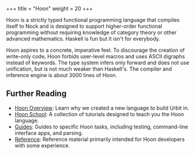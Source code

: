 +++
title = "Hoon"
weight = 20
+++

Hoon is a strictly typed functional programming language that compiles itself
to Nock and is designed to support higher-order functional programming without
requiring knowledge of category theory or other advanced mathematics.  Haskell
is fun but it isn't for everybody.

Hoon aspires to a concrete, imperative feel.  To discourage the creation of
write-only code, Hoon forbids user-level macros and uses ASCII digraphs instead
of keywords.  The type system infers only forward and does not use unification,
but is not much weaker than Haskell's.  The compiler and inference engine is
about 3000 lines of Hoon.

## Further Reading

* [Hoon Overview](/reference/hoon/overview): Learn why we created a new language
  to build Urbit in.
* [Hoon School](/guides/core/hoon-school/): A collection of tutorials
  designed to teach you the Hoon language.
* [Guides](/guides/additional/hoon/): Guides to specific Hoon tasks,
including testing, command-line interface apps, and parsing.
* [Reference](/reference/hoon/): Reference material primarily
  intended for Hoon developers with some experience.
